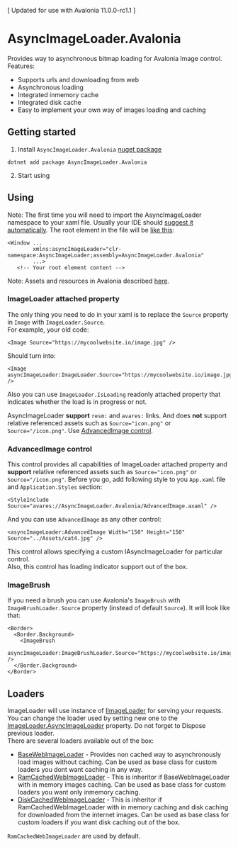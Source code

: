 [ Updated for use with Avalonia 11.0.0-rc1.1 ]

# AsyncImageLoader.Avalonia

Provides way to asynchronous bitmap loading for Avalonia Image control.  
Features:
- Supports urls and downloading from web
- Asynchronous loading
- Integrated inmemory cache
- Integrated disk cache
- Easy to implement your own way of images loading and caching

## Getting started

1. Install `AsyncImageLoader.Avalonia` [nuget package](https://www.nuget.org/packages/AsyncImageLoader.Avalonia/)
```
dotnet add package AsyncImageLoader.Avalonia
```
2. Start using

## Using

Note: The first time you will need to import the AsyncImageLoader namespace to your xaml file. Usually your IDE should [suggest it automatically](https://user-images.githubusercontent.com/29896317/140953397-00028365-5b93-4e6c-b470-094a555870c8.png). The root element in the file will be [like this](https://github.com/AvaloniaUtils/AsyncImageLoader.Avalonia/blob/master/AsyncImageLoader.Avalonia.Demo/Views/MainWindow.axaml#L6):
```xaml
<Window ...
        xmlns:asyncImageLoader="clr-namespace:AsyncImageLoader;assembly=AsyncImageLoader.Avalonia"
        ...>
   <!-- Your root element content -->
```
Note: Assets and resources in Avalonia described [here](https://docs.avaloniaui.net/docs/getting-started/assets).

### ImageLoader attached property
The only thing you need to do in your xaml is to replace the `Source` property in `Image` with `ImageLoader.Source`.  
For example, your old code:  
```xaml
<Image Source="https://mycoolwebsite.io/image.jpg" />
``` 
Should turn into:
```xaml
<Image asyncImageLoader:ImageLoader.Source="https://mycoolwebsite.io/image.jpg" />
```
Also you can use `ImageLoader.IsLoading` readonly attached property that indicates whether the load is in progress or not.

AsyncImageLoader **support** `resm:` and `avares:` links.
And does **not** support relative referenced assets such as `Source="icon.png"` or `Source="/icon.png"`. Use [AdvancedImage control](#advancedimage-control).

### AdvancedImage control
This control provides all capabilities of ImageLoader attached property and **support** relative referenced assets such as `Source="icon.png"` or `Source="/icon.png"`.
Before you go, add following style to you `App.xaml` file and `Application.Styles` section:
```xaml
<StyleInclude Source="avares://AsyncImageLoader.Avalonia/AdvancedImage.axaml" />
```
And you can use `AdvancedImage` as any other control:
```xaml
<asyncImageLoader:AdvancedImage Width="150" Height="150" Source="../Assets/cat4.jpg" />
```
This control allows specifying a custom IAsyncImageLoader for particular control.  
Also, this control has loading indicator support out of the box.

### ImageBrush
If you need a brush you can use Avalonia's `ImageBrush` with `ImageBrushLoader.Source` property (instead of default `Source`). It will look like that:
```xaml
<Border>
  <Border.Background>
    <ImageBrush
      asyncImageLoader:ImageBrushLoader.Source="https://mycoolwebsite.io/image.jpg" />
  </Border.Background>
</Border>
```

## Loaders
ImageLoader will use instance of [IImageLoader](https://github.com/AvaloniaUtils/AsyncImageLoader.Avalonia/blob/master/AsyncImageLoader.Avalonia/IAsyncImageLoader.cs) for serving your requests.  
You can change the loader used by setting new one to the [ImageLoader.AsyncImageLoader](https://github.com/AvaloniaUtils/AsyncImageLoader.Avalonia/blob/master/AsyncImageLoader.Avalonia/ImageLoader.cs#L10) property. Do not forget to Dispose previous loader.  
There are several loaders available out of the box: 
- [BaseWebImageLoader](https://github.com/AvaloniaUtils/AsyncImageLoader.Avalonia/blob/master/AsyncImageLoader.Avalonia/Loaders/BaseCachedWebImageLoader.cs) - Provides non cached way to asynchronously load images without caching. Can be used as base class for custom loaders you dont want caching in any way.
- [RamCachedWebImageLoader](https://github.com/AvaloniaUtils/AsyncImageLoader.Avalonia/blob/master/AsyncImageLoader.Avalonia/Loaders/RamCachedWebImageLoader.cs) - This is inheritor if BaseWebImageLoader with in memory images caching. Can be used as base class for custom loaders you want only inmemory caching.
- [DiskCachedWebImageLoader](https://github.com/AvaloniaUtils/AsyncImageLoader.Avalonia/blob/master/AsyncImageLoader.Avalonia/Loaders/DiskCachedWebImageLoader.cs) - This is inheritor if RamCachedWebImageLoader with in memory caching and disk caching for downloaded from the internet images. Can be used as base class for custom loaders if you want disk caching out of the box.

`RamCachedWebImageLoader` are used by default.
